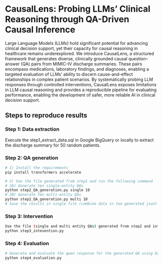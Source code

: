 # CausalLens: Probing LLMs’ Clinical Reasoning through QA-Driven Causal Inference

Large Language Models (LLMs) hold significant potential for advancing clinical decision support, yet their capacity for causal reasoning in healthcare remains underexplored. We introduce CausalLens, a structured framework that generates diverse, clinically grounded causal question–answer (QA) pairs from MIMIC-IV discharge summaries. These pairs encompass medications, laboratory findings, and diagnoses, enabling a targeted evaluation of LLMs’ ability to discern cause-and-effect relationships in complex patient scenarios. By systematically probing LLM responses through controlled interventions, CausalLens exposes limitations in LLM causal reasoning and provides a reproducible pipeline for evaluating performance, enabling the development of safer, more reliable AI in clinical decision support.

## Steps to reproduce results

### Step 1: Data extraction 
Execute the step1_extract_data.sql in Google BigQuery or locally to extract the discharge summary for 50 random patients. 

### Step 2: QA generation 
```bash
# 1) Install the requirements
pip install transformers accelerate

# 2) Use the file generated from step1 and run the following command
# 2A) Generate ten single-entity QAs
python step2_QA_generation.py single 10
# 2B) Generate ten multi-entity QAs
python step2_QA_generation.py multi 10
# Save the results in single file (combine data in two generated jsonl file)
```

### Step 3: Intervention
```bash
Use the file (single and multi entity QAs) generated from step2 and intervene the discharge summary
python step3_intevention.py
```

### Step 4: Evaluation
```bash
# Generate and evaluate the qwen response for the generated QA using both original and intervened discharge summary
python step4_evaluation.py
```

